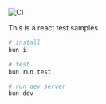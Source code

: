 ![CI](https://github.com/taro-28/react-test-sample/actions/workflows/ci.yml/badge.svg)

This is a react test samples

```bash
# install
bun i

# test
bun run test

# run dev server
bun dev
```
